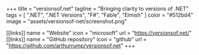 +++
title = "versionsof.net"
tagline = "Bringing clarity to versions of .NET"
tags = [ ".NET", ".NET Versions", "F#", "Fable", "Elmish" ]
color = "#512bd4"
image = "assets/versionsof-net/screenshot.png"

[[links]]
name = "Website"
icon = "microsoft"
url = "https://versionsof.net/"
[[links]]
name = "GitHub repository"
icon = "github"
url = "https://github.com/arthurrump/versionsof.net"
+++